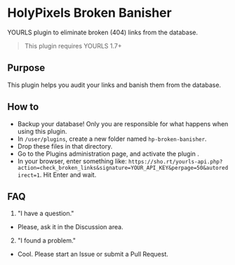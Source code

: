# HolyPixels Broken Banisher
YOURLS plugin to eliminate broken (404) links from the database.

> This plugin requires YOURLS 1.7+ 

## Purpose

This plugin helps you audit your links and banish them from the database.


## How to

* Backup your database! Only you are responsible for what happens when using this plugin.
* In `/user/plugins`, create a new folder named `hp-broken-banisher`.
* Drop these files in that directory.
* Go to the Plugins administration page, and activate the plugin .
* In your browser, enter something like: `https://sho.rt/yourls-api.php?action=check_broken_links&signature=YOUR_API_KEY&perpage=50&autoredirect=1`. Hit Enter and wait.


## FAQ

1. "I have a question."
* Please, ask it in the Discussion area.

2. "I found a problem."
* Cool. Please start an Issue or submit a Pull Request.

